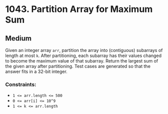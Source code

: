 # 1043. Partition Array for Maximum Sum

## Medium

Given an integer array `arr`, partition the array into (contiguous) subarrays of length at most `k`. After partitioning,
each subarray has their values changed to become the maximum value of that subarray. Return the largest sum of the given
array after partitioning. Test cases are generated so that the answer fits in a 32-bit integer.

### Constraints:

- `1 <= arr.length <= 500`
- `0 <= arr[i] <= 10^9`
- `1 <= k <= arr.length`
